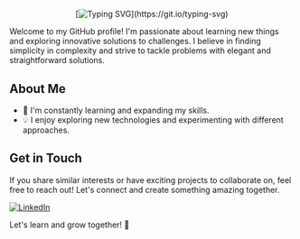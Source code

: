 #
<div align="center">
  
  <span>‎‎‎‎‎‎‎‎‎‎‎‎‎‎‎‎‎‎‎‎‎</span>
  
[![Typing SVG](https://readme-typing-svg.herokuapp.com?font=IBM+Plex+Sans&color=fffff&size=36&lines=‎‎‎‎‎‎‎‎‎‎‎‎‎‎‎‎‎‎‎‎‎+Hey👋!+It's+Abinesh+R!)](https://git.io/typing-svg)
</div>
Welcome to my GitHub profile! I'm passionate about learning new things and exploring innovative solutions to challenges. I believe in finding simplicity in complexity and strive to tackle problems with elegant and straightforward solutions.

## About Me
- 🌱 I'm constantly learning and expanding my skills.
- 💡 I enjoy exploring new technologies and experimenting with different approaches.

## Get in Touch
If you share similar interests or have exciting projects to collaborate on, feel free to reach out! Let's connect and create something amazing together.

[![LinkedIn](https://img.shields.io/badge/LinkedIn-Abinesh%20R-blue?style=flat-square&logo=linkedin)](https://www.linkedin.com/in/abinesh-r-)

Let's learn and grow together! 🌟
